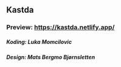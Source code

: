 ## Kastda

### Preview: https://kastda.netlify.app/

##### Koding: Luka Momcilovic
##### Design: Mats Bergmo Bjørnsletten
